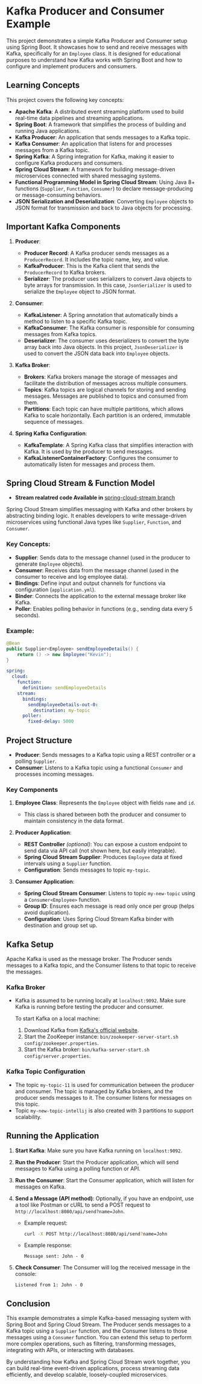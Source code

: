 # Kafka Producer and Consumer Example

This project demonstrates a simple Kafka Producer and Consumer setup using Spring Boot. It showcases how to send and receive messages with Kafka, specifically for an `Employee` class. It is designed for educational purposes to understand how Kafka works with Spring Boot and how to configure and implement producers and consumers.

## Learning Concepts

This project covers the following key concepts:

* **Apache Kafka**: A distributed event streaming platform used to build real-time data pipelines and streaming applications.
* **Spring Boot**: A framework that simplifies the process of building and running Java applications.
* **Kafka Producer**: An application that sends messages to a Kafka topic.
* **Kafka Consumer**: An application that listens for and processes messages from a Kafka topic.
* **Spring Kafka**: A Spring integration for Kafka, making it easier to configure Kafka producers and consumers.
* **Spring Cloud Stream**: A framework for building message-driven microservices connected with shared messaging systems.
* **Functional Programming Model in Spring Cloud Stream**: Using Java 8+ functions (`Supplier`, `Function`, `Consumer`) to declare message-producing or message-consuming behaviors.
* **JSON Serialization and Deserialization**: Converting `Employee` objects to JSON format for transmission and back to Java objects for processing.

## Important Kafka Components

1. **Producer**:

   * **Producer Record**: A Kafka producer sends messages as a `ProducerRecord`. It includes the topic name, key, and value.
   * **KafkaProducer**: This is the Kafka client that sends the `ProducerRecord` to Kafka brokers.
   * **Serializer**: The producer uses serializers to convert Java objects to byte arrays for transmission. In this case, `JsonSerializer` is used to serialize the `Employee` object to JSON format.

2. **Consumer**:

   * **KafkaListener**: A Spring annotation that automatically binds a method to listen to a specific Kafka topic.
   * **KafkaConsumer**: The Kafka consumer is responsible for consuming messages from Kafka topics.
   * **Deserializer**: The consumer uses deserializers to convert the byte array back into Java objects. In this project, `JsonDeserializer` is used to convert the JSON data back into `Employee` objects.

3. **Kafka Broker**:

   * **Brokers**: Kafka brokers manage the storage of messages and facilitate the distribution of messages across multiple consumers.
   * **Topics**: Kafka topics are logical channels for storing and sending messages. Messages are published to topics and consumed from them.
   * **Partitions**: Each topic can have multiple partitions, which allows Kafka to scale horizontally. Each partition is an ordered, immutable sequence of messages.

4. **Spring Kafka Configuration**:

   * **KafkaTemplate**: A Spring Kafka class that simplifies interaction with Kafka. It is used by the producer to send messages.
   * **KafkaListenerContainerFactory**: Configures the consumer to automatically listen for messages and process them.

## Spring Cloud Stream & Function Model

- **Stream realatred code Available in** [spring-cloud-stream branch](https://github.com/wishtree-ksangani/Kafka-Learning/tree/spring-cloud-stream)

Spring Cloud Stream simplifies messaging with Kafka and other brokers by abstracting binding logic. It enables developers to write message-driven microservices using functional Java types like `Supplier`, `Function`, and `Consumer`.

### Key Concepts:

* **Supplier**: Sends data to the message channel (used in the producer to generate `Employee` objects).
* **Consumer**: Receives data from the message channel (used in the consumer to receive and log employee data).
* **Bindings**: Define input and output channels for functions via configuration (`application.yml`).
* **Binder**: Connects the application to the external message broker like Kafka.
* **Poller**: Enables polling behavior in functions (e.g., sending data every 5 seconds).

### Example:

```java
@Bean
public Supplier<Employee> sendEmployeeDetails() {
    return () -> new Employee("Kevin");
}
```

```yaml
spring:
  cloud:
    function:
      definition: sendEmployeeDetails
    stream:
      bindings:
        sendEmployeeDetails-out-0:
          destination: my-topic
      poller:
        fixed-delay: 5000
```

## Project Structure

* **Producer**: Sends messages to a Kafka topic using a REST controller or a polling `Supplier`.
* **Consumer**: Listens to a Kafka topic using a functional `Consumer` and processes incoming messages.

### Key Components

1. **Employee Class**: Represents the `Employee` object with fields `name` and `id`.

   * This class is shared between both the producer and consumer to maintain consistency in the data format.

2. **Producer Application**:

   * **REST Controller** *(optional)*: You can expose a custom endpoint to send data via API call (not shown here, but easily integrable).
   * **Spring Cloud Stream Supplier**: Produces `Employee` data at fixed intervals using a `Supplier` function.
   * **Configuration**: Sends messages to topic `my-topic`.

3. **Consumer Application**:

   * **Spring Cloud Stream Consumer**: Listens to topic `my-new-topic` using a `Consumer<Employee>` function.
   * **Group ID**: Ensures each message is read only once per group (helps avoid duplication).
   * **Configuration**: Uses Spring Cloud Stream Kafka binder with destination and group set up.

## Kafka Setup

Apache Kafka is used as the message broker. The Producer sends messages to a Kafka topic, and the Consumer listens to that topic to receive the messages.

### Kafka Broker

* Kafka is assumed to be running locally at `localhost:9092`. Make sure Kafka is running before testing the producer and consumer.

  To start Kafka on a local machine:

   1. Download Kafka from [Kafka's official website](https://kafka.apache.org/downloads).
   2. Start the ZooKeeper instance: `bin/zookeeper-server-start.sh config/zookeeper.properties`.
   3. Start the Kafka broker: `bin/kafka-server-start.sh config/server.properties`.

### Kafka Topic Configuration

* The topic `my-topic-11` is used for communication between the producer and consumer. The topic is managed by Kafka brokers, and the producer sends messages to it. The consumer listens for messages on this topic.
* Topic `my-new-topic-intellij` is also created with 3 partitions to support scalability.

## Running the Application

1. **Start Kafka**: Make sure you have Kafka running on `localhost:9092`.
2. **Run the Producer**: Start the Producer application, which will send messages to Kafka using a polling function or API.
3. **Run the Consumer**: Start the Consumer application, which will listen for messages on Kafka.
4. **Send a Message (API method)**: Optionally, if you have an endpoint, use a tool like Postman or cURL to send a POST request to `http://localhost:8080/api/send?name=John`.

   * Example request:

     ```bash
     curl -X POST http://localhost:8080/api/send?name=John
     ```
   * Example response:

     ```text
     Message sent: John - 0
     ```
5. **Check Consumer**: The Consumer will log the received message in the console:

   ```text
   Listened from 1: John - 0
   ```

## Conclusion

This example demonstrates a simple Kafka-based messaging system with Spring Boot and Spring Cloud Stream. The Producer sends messages to a Kafka topic using a `Supplier` function, and the Consumer listens to those messages using a `Consumer` function. You can extend this setup to perform more complex operations, such as filtering, transforming messages, integrating with APIs, or interacting with databases.

By understanding how Kafka and Spring Cloud Stream work together, you can build real-time event-driven applications, process streaming data efficiently, and develop scalable, loosely-coupled microservices.
